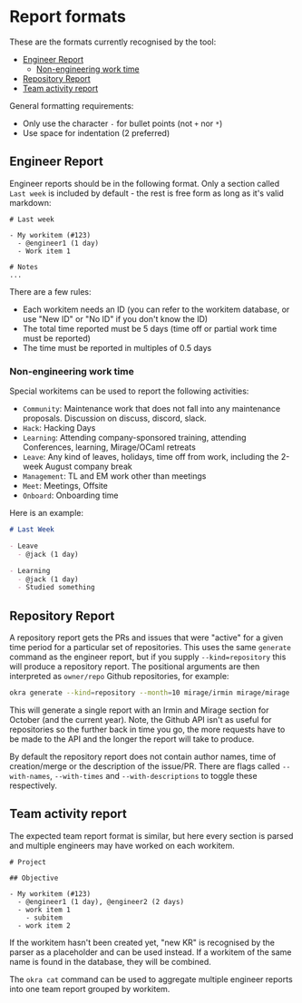 # Report formats

These are the formats currently recognised by the tool:
- [Engineer Report](#engineer-report)
  - [Non-engineering work time](#non-engineering-work-time)
- [Repository Report](#repository-report)
- [Team activity report](#team-activity-report)

General formatting requirements:
- Only use the character `-` for bullet points (not `+` nor `*`)
- Use space for indentation (2 preferred)

## Engineer Report

Engineer reports should be in the following format. Only a section called `Last week` is included by default - the rest is free form as long as it's valid markdown:

```
# Last week

- My workitem (#123)
  - @engineer1 (1 day)
  - Work item 1

# Notes
...
```

There are a few rules:
- Each workitem needs an ID (you can refer to the workitem database, or use "New ID" or "No ID" if you don't know the ID)
- The total time reported must be 5 days (time off or partial work time must be reported)
- The time must be reported in multiples of 0.5 days

### Non-engineering work time

Special workitems can be used to report the following activities:
- `Community`: Maintenance work that does not fall into any maintenance proposals. Discussion on discuss, discord, slack.
- `Hack`: Hacking Days
- `Learning`: Attending company-sponsored training, attending Conferences, learning, Mirage/OCaml retreats
- `Leave`: Any kind of leaves, holidays, time off from work, including the 2-week August company break
- `Management`: TL and EM work other than meetings
- `Meet`: Meetings, Offsite
- `Onboard`: Onboarding time

Here is an example:
```md
# Last Week

- Leave
  - @jack (1 day)

- Learning
  - @jack (1 day)
  - Studied something
```

## Repository Report

A repository report gets the PRs and issues that were "active" for a given time period for a particular set of repositories. This uses the same `generate` command as the engineer report, but if you supply `--kind=repository` this will produce a repository report. The positional arguments are then interpreted as `owner/repo` Github repositories, for example:

```sh
okra generate --kind=repository --month=10 mirage/irmin mirage/mirage
```

This will generate a single report with an Irmin and Mirage section for October (and the current year). Note, the Github API isn't as useful for repositories so the further back in time you go, the more requests have to be made to the API and the longer the report will take to produce.

By default the repository report does not contain author names, time of creation/merge or the description of the issue/PR. There are flags called `--with-names`, `--with-times` and `--with-descriptions` to toggle these respectively.

## Team activity report

The expected team report format is similar, but here every section is parsed and multiple engineers may have worked on each workitem.

```
# Project

## Objective

- My workitem (#123)
  - @engineer1 (1 day), @engineer2 (2 days)
  - work item 1
    - subitem
  - work item 2
```

If the workitem hasn't been created yet, "new KR" is recognised by the parser as a placeholder and can be used instead. If a workitem of the same name is found in the database, they will be combined.

The `okra cat` command can be used to aggregate multiple engineer reports into one team report grouped by workitem.
